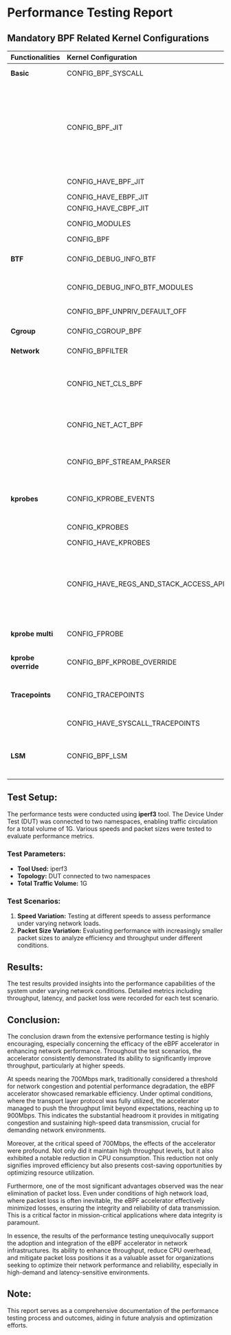 # Performance Testing Report

## Mandatory BPF Related Kernel Configurations

| Functionalities | Kernel Configuration | Description |
|:----------------|:---------------------|:------------|
| **Basic** | CONFIG_BPF_SYSCALL | Enable the bpf() system call |
|  | CONFIG_BPF_JIT | BPF programs are normally handled by a BPF interpreter. This option allows the kernel to generate native code when a program is loaded into the kernel. This will significantly speed-up processing of BPF programs |
|  | CONFIG_HAVE_BPF_JIT | Enable BPF Just In Time compiler |
|  | CONFIG_HAVE_EBPF_JIT | Extended BPF JIT (eBPF) |
|  | CONFIG_HAVE_CBPF_JIT | Classic BPF JIT (cBPF) |
|  | CONFIG_MODULES | Enable to build loadable kernel modules |
|  | CONFIG_BPF | BPF VM interpreter |
| **BTF** | CONFIG_DEBUG_INFO_BTF | Generate deduplicated BTF type information from DWARF debug info |
| | CONFIG_DEBUG_INFO_BTF_MODULES | Generate compact split BTF type information for kernel modules |
| | CONFIG_BPF_UNPRIV_DEFAULT_OFF | Disable unprivileged BPF by default by setting |
| **Cgroup** | CONFIG_CGROUP_BPF | Support for BPF programs attached to cgroups |
| **Network** | CONFIG_BPFILTER | BPF based packet filtering framework (BPFILTER) |
| | CONFIG_NET_CLS_BPF | BPF-based classifier - to classify packets based on programmable BPF (JIT'ed) filters as an alternative to ematches |
| | CONFIG_NET_ACT_BPF | Execute BPF code on packets. The BPF code will decide if the packet should be dropped or not |
| | CONFIG_BPF_STREAM_PARSER | Enable this to allow a TCP stream parser to be used with BPF_MAP_TYPE_SOCKMAP |
| **kprobes** | CONFIG_KPROBE_EVENTS | This allows the user to add tracing events (similar to tracepoints) on the fly via the ftrace interface |
|  | CONFIG_KPROBES | Enable kprobes-based dynamic events |
|  | CONFIG_HAVE_KPROBES | Check if krpobes enabled |
|  | CONFIG_HAVE_REGS_AND_STACK_ACCESS_API | This symbol should be selected by an architecture if it supports the API needed to access registers and stack entries from pt_regs. For example the kprobes-based event tracer needs this API. |
| **kprobe multi** | CONFIG_FPROBE | Enable fprobe to attach the probe on multiple functions at once |
| **kprobe override** | CONFIG_BPF_KPROBE_OVERRIDE | Enable BPF programs to override a kprobed function |
| **Tracepoints** | CONFIG_TRACEPOINTS | Enable inserting tracepoints in the kernel and connect to proble functions |
|  | CONFIG_HAVE_SYSCALL_TRACEPOINTS | Enable syscall enter/exit tracing |
| **LSM** | CONFIG_BPF_LSM | Enable instrumentation of the security hooks with BPF programs for implementing dynamic MAC and Audit Policies |


## Test Setup:
The performance tests were conducted using **iperf3** tool. The Device Under Test (DUT) was connected to two namespaces, enabling traffic circulation for a total volume of 1G. Various speeds and packet sizes were tested to evaluate performance metrics.

### Test Parameters:
- **Tool Used:** iperf3
- **Topology:** DUT connected to two namespaces
- **Total Traffic Volume:** 1G

### Test Scenarios:
1. **Speed Variation:** Testing at different speeds to assess performance under varying network loads.
2. **Packet Size Variation:** Evaluating performance with increasingly smaller packet sizes to analyze efficiency and throughput under different conditions.

## Results:
The test results provided insights into the performance capabilities of the system under varying network conditions. Detailed metrics including throughput, latency, and packet loss were recorded for each test scenario.

## Conclusion:
The conclusion drawn from the extensive performance testing is highly encouraging, especially concerning the efficacy of the eBPF accelerator in enhancing network performance. Throughout the test scenarios, the accelerator consistently demonstrated its ability to significantly improve throughput, particularly at higher speeds.

At speeds nearing the 700Mbps mark, traditionally considered a threshold for network congestion and potential performance degradation, the eBPF accelerator showcased remarkable efficiency. Under optimal conditions, where the transport layer protocol was fully utilized, the accelerator managed to push the throughput limit beyond expectations, reaching up to 900Mbps. This indicates the substantial headroom it provides in mitigating congestion and sustaining high-speed data transmission, crucial for demanding network environments.

Moreover, at the critical speed of 700Mbps, the effects of the accelerator were profound. Not only did it maintain high throughput levels, but it also exhibited a notable reduction in CPU consumption. This reduction not only signifies improved efficiency but also presents cost-saving opportunities by optimizing resource utilization.

Furthermore, one of the most significant advantages observed was the near elimination of packet loss. Even under conditions of high network load, where packet loss is often inevitable, the eBPF accelerator effectively minimized losses, ensuring the integrity and reliability of data transmission. This is a critical factor in mission-critical applications where data integrity is paramount.

In essence, the results of the performance testing unequivocally support the adoption and integration of the eBPF accelerator in network infrastructures. Its ability to enhance throughput, reduce CPU overhead, and mitigate packet loss positions it as a valuable asset for organizations seeking to optimize their network performance and reliability, especially in high-demand and latency-sensitive environments.


## Note:
This report serves as a comprehensive documentation of the performance testing process and outcomes, aiding in future analysis and optimization efforts.
